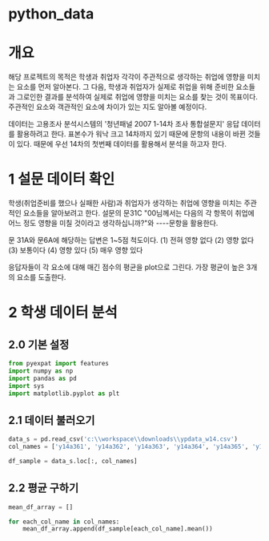 # python_data
# 개요
해당 프로젝트의 목적은 학생과 취업자 각각이 주관적으로 생각하는 취업에 영향을 미치는 요소를 먼저 알아본다. 그 다음, 학생과 취업자가 실제로 취업을 위해 준비한 요소들과 그로인한 결과를 분석하여 실제로 취업에 영향을 미치는 요소를 찾는 것이 목표이다. 주관적인 요소와 객관적인 요소에 차이가 있는 지도 알아볼 예정이다. 

데이터는 고용조사 분석시스템의 '청년패널 2007 1-14차 조사 통합설문지' 응답 데이터를 활용하려고 한다. 표본수가 워낙 크고 14차까지 있기 때문에 문항의 내용이 바뀐 것들이 있다. 때문에 우선 14차의 첫번째 데이터를 활용해서 분석을 하고자 한다.

# 1 설문 데이터 확인
학생(취업준비를 했으나 실패한 사람)과 취업자가 생각하는 취업에 영향을 미치는 주관적인 요소들을 알아보려고 한다. 설문의 문31C "00님께서는 다음의 각 항목이 취업에 어느 정도 영향을 미칠 것이라고 생각하십니까?"와 ----문항을 활용한다. 

문 31A와 문6A에 해당하는 답변은 1~5점 척도이다.
 (1) 전혀 영향 없다
 (2) 영향 없다
 (3) 보통이다
 (4) 영향 있다
 (5) 매우 영향 있다

응답자들이 각 요소에 대해 매긴 점수의 평균을 plot으로 그린다. 가장 평균이 높은 3개의 요소를 도출한다.

# 2 학생 데이터 분석
## 2.0 기본 설정
```python
from pyexpat import features
import numpy as np
import pandas as pd
import sys
import matplotlib.pyplot as plt
```
## 2.1 데이터 불러오기
```python
data_s = pd.read_csv('c:\\workspace\\downloads\\ypdata_w14.csv')
col_names = ['y14a361', 'y14a362', 'y14a363', 'y14a364', 'y14a365', 'y14a366', 'y14a367', 'y14a368', 'y14a369', 'y14a370', 'y14a371', 'y14a372', 'y14a373', 'y14a374', 'y14a601']

df_sample = data_s.loc[:, col_names]
```

## 2.2 평균 구하기
```python
mean_df_array = []

for each_col_name in col_names: 
    mean_df_array.append(df_sample[each_col_name].mean())
```
